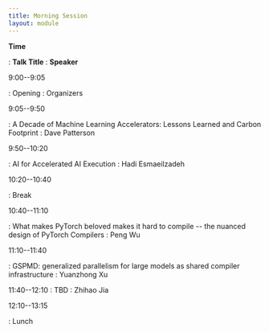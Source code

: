 ```yaml
---
title: Morning Session
layout: module
---
```

**Time**

: **Talk Title**
  : **Speaker**

9:00--9:05

: Opening
  : Organizers

9:05--9:50

: A Decade of Machine Learning Accelerators: Lessons Learned and Carbon Footprint
  : Dave Patterson

9:50--10:20

: AI for Accelerated AI Execution
  : Hadi Esmaeilzadeh

10:20--10:40

: Break


10:40--11:10

: What makes PyTorch beloved makes it hard to compile -- the nuanced design of PyTorch Compilers
  : Peng Wu


11:10--11:40

: GSPMD: generalized parallelism for large models as shared compiler infrastructure
  : Yuanzhong Xu

11:40--12:10
: TBD
  : Zhihao Jia

12:10--13:15

: Lunch

